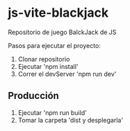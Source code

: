 # js-vite-blackjack
Repositorio de juego BalckJack de JS

Pasos para ejecutar el proyecto:
1. Clonar repositorio
2. Ejecutar 'npm install'
3. Correr el devServer 'npm run dev'

## Producción
1. Ejecutar 'npm run build'
2. Tomar la carpeta 'dist y desplegarla'
